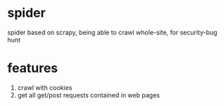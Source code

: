 # spider
spider based on scrapy, being able to crawl whole-site, for security-bug hunt

# features  
1. crawl with cookies  
2. get all get/post requests contained in web pages
